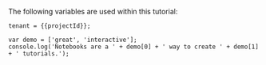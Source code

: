 





<div class="notebook" id="staticInteractive30_test_tutorial_hodoripsum_v1">

  <div class="notebook__static-tutorial" data-tutorial="30_test_tutorial_hodoripsum_v1" data-is-quick-setup="true" data-link="https://mmitoraj.github.io/build/embedded.html#30_test_tutorial_hodoripsum_v1">
   
   
   <p>The following variables are used within this tutorial:</p>
<pre><code class="lang-javascript">tenant = {{projectId}};
</code></pre>
<pre><code class="lang-javascript">var demo = [&#39;great&#39;, &#39;interactive&#39;];
console.log(&#39;Notebooks are a &#39; + demo[0] + &#39; way to create &#39; + demo[1] + &#39; tutorials.&#39;);
</code></pre>

  </div>

  <div id="notebook30_test_tutorial_hodoripsum_v1">
    <iframe style="min-height: 430px;" class="notebook__interactive-tutorial u-transition-all width-100 interactive-tutorial" src="" scrolling="no" frameBorder="0" id="30_test_tutorial_hodoripsum_v1"></iframe>
  </div>

  <div class="notebook__loader">

  </div>

</div> <!-- ---
---
id: 30_test_tutorial_hodoripsum_v1
title: 'Sample Tutorial'
type: 'Tutorial'
service: 'Hodor Ipsum'
interactive: true
order: 40
---
The following variables are used within this tutorial:

```javascript
tenant = {{projectId}};
```

```javascript
var demo = ['great', 'interactive'];
console.log('Notebooks are a ' + demo[0] + ' way to create ' + demo[1] + ' tutorials.');
```
 -->